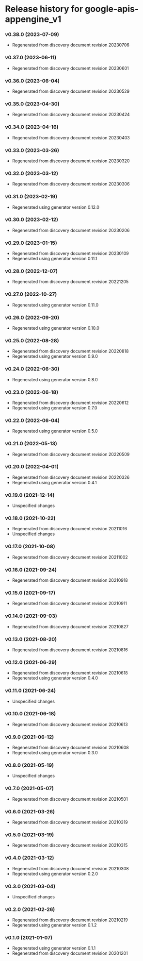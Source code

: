 # Release history for google-apis-appengine_v1

### v0.38.0 (2023-07-09)

* Regenerated from discovery document revision 20230706

### v0.37.0 (2023-06-11)

* Regenerated from discovery document revision 20230601

### v0.36.0 (2023-06-04)

* Regenerated from discovery document revision 20230529

### v0.35.0 (2023-04-30)

* Regenerated from discovery document revision 20230424

### v0.34.0 (2023-04-16)

* Regenerated from discovery document revision 20230403

### v0.33.0 (2023-03-26)

* Regenerated from discovery document revision 20230320

### v0.32.0 (2023-03-12)

* Regenerated from discovery document revision 20230306

### v0.31.0 (2023-02-19)

* Regenerated using generator version 0.12.0

### v0.30.0 (2023-02-12)

* Regenerated from discovery document revision 20230206

### v0.29.0 (2023-01-15)

* Regenerated from discovery document revision 20230109
* Regenerated using generator version 0.11.1

### v0.28.0 (2022-12-07)

* Regenerated from discovery document revision 20221205

### v0.27.0 (2022-10-27)

* Regenerated using generator version 0.11.0

### v0.26.0 (2022-09-20)

* Regenerated using generator version 0.10.0

### v0.25.0 (2022-08-28)

* Regenerated from discovery document revision 20220818
* Regenerated using generator version 0.9.0

### v0.24.0 (2022-06-30)

* Regenerated using generator version 0.8.0

### v0.23.0 (2022-06-18)

* Regenerated from discovery document revision 20220612
* Regenerated using generator version 0.7.0

### v0.22.0 (2022-06-04)

* Regenerated using generator version 0.5.0

### v0.21.0 (2022-05-13)

* Regenerated from discovery document revision 20220509

### v0.20.0 (2022-04-01)

* Regenerated from discovery document revision 20220326
* Regenerated using generator version 0.4.1

### v0.19.0 (2021-12-14)

* Unspecified changes

### v0.18.0 (2021-10-22)

* Regenerated from discovery document revision 20211016
* Unspecified changes

### v0.17.0 (2021-10-08)

* Regenerated from discovery document revision 20211002

### v0.16.0 (2021-09-24)

* Regenerated from discovery document revision 20210918

### v0.15.0 (2021-09-17)

* Regenerated from discovery document revision 20210911

### v0.14.0 (2021-09-03)

* Regenerated from discovery document revision 20210827

### v0.13.0 (2021-08-20)

* Regenerated from discovery document revision 20210816

### v0.12.0 (2021-06-29)

* Regenerated from discovery document revision 20210618
* Regenerated using generator version 0.4.0

### v0.11.0 (2021-06-24)

* Unspecified changes

### v0.10.0 (2021-06-18)

* Regenerated from discovery document revision 20210613

### v0.9.0 (2021-06-12)

* Regenerated from discovery document revision 20210608
* Regenerated using generator version 0.3.0

### v0.8.0 (2021-05-19)

* Unspecified changes

### v0.7.0 (2021-05-07)

* Regenerated from discovery document revision 20210501

### v0.6.0 (2021-03-26)

* Regenerated from discovery document revision 20210319

### v0.5.0 (2021-03-19)

* Regenerated from discovery document revision 20210315

### v0.4.0 (2021-03-12)

* Regenerated from discovery document revision 20210308
* Regenerated using generator version 0.2.0

### v0.3.0 (2021-03-04)

* Unspecified changes

### v0.2.0 (2021-02-26)

* Regenerated from discovery document revision 20210219
* Regenerated using generator version 0.1.2

### v0.1.0 (2021-01-07)

* Regenerated using generator version 0.1.1
* Regenerated from discovery document revision 20201201

